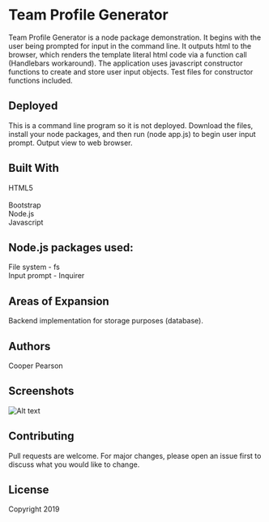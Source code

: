 # Team Profile Generator
Team Profile Generator is a node package demonstration. It begins with the user being prompted for input in the command line. It outputs html to the browser, which renders the template literal html code via a function call (Handlebars workaround). The application uses javascript constructor functions to create and store user input objects. Test files for constructor functions included. 

## Deployed
This is a command line program so it is not deployed. Download the files, install your node packages, and then run (node app.js) to begin user input prompt. Output view to web browser.

## Built With
HTML5<br>   
Bootstrap<br>
Node.js<br>
Javascript

## Node.js packages used:
File system - fs<br>
Input prompt - Inquirer<br>

## Areas of Expansion
Backend implementation for storage purposes (database).

## Authors
Cooper Pearson

## Screenshots
![Alt text](/relative/path/to/img.jpg?raw=true "Optional Title")

## Contributing
Pull requests are welcome. For major changes, please open an issue first to discuss what you would like to change.

## License
Copyright 2019